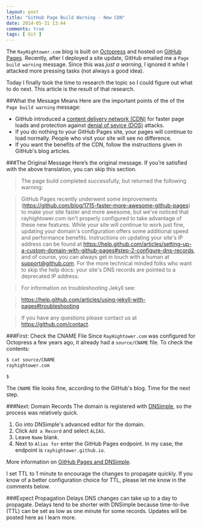 ```yaml
---
layout: post
title: "GitHub Page Build Warning - New CDN"
date: 2014-05-31 13:44
comments: true
tags: [ Git ]
---
```

The `RayHightower.com` blog is built on [Octopress](http://octopress.org/) and hosted on [GitHub Pages](https://pages.github.com/). Recently, after I deployed a site update, GitHub emailed me a `Page build warning` message. Since this was _just a warning_, I ignored it while I attacked more pressing tasks (not always a good idea).

Today I finally took the time to research the topic so I could figure out what to do next. This article is the result of that research.

<!--more-->

##What the Message Means
Here are the important points of the of the `Page build warning` message:

* GitHub introduced a [content delivery network (CDN)](http://en.wikipedia.org/wiki/Content_delivery_network) for faster page loads and protection against [denial of sevice (DOS)](http://en.wikipedia.org/wiki/Denial-of-service_attack) attacks.
* If you do nothing to your GitHub Pages site, your pages will continue to load normally. People who visit your site will see no difference.
* If you want the benefits of the CDN, follow the instructions given in GitHub's blog articles.

###The Original Message
Here’s the original message. If you’re satisfied with the above translation, you can skip this section.

>The page build completed successfully, but returned the following warning:

>GitHub Pages recently underwent some improvements (https://github.com/blog/1715-faster-more-awesome-github-pages) to make your site faster and more awesome, but we've noticed that rayhightower.com isn't properly configured to take advantage of these new features. While your site will continue to work just fine, updating your domain's configuration offers some additional speed and performance benefits. Instructions on updating your site's IP address can be found at https://help.github.com/articles/setting-up-a-custom-domain-with-github-pages#step-2-configure-dns-records, and of course, you can always get in touch with a human at support@github.com. For the more technical minded folks who want to skip the help docs: your site's DNS records are pointed to a deprecated IP address.

>For information on troubleshooting Jekyll see:

>  https://help.github.com/articles/using-jekyll-with-pages#troubleshooting

>If you have any questions please contact us at https://github.com/contact.

###First: Check the CNAME File
Since `RayHightower.com` was configured for Octopress a few years ago, it already had a `source/CNAME` file. To check the contents:

~~~bash
$ cat source/CNAME
rayhightower.com

$ 

~~~
The `CNAME` file looks fine, according to the GitHub's blog. Time for the next step.  

###Next: Domain Records
The domain is registered with [DNSimple](http://dnsimple.com), so the process was relatively quick.

1. Go into DNSimple's advanced editor for the domain.
1. Click `Add a Record` and select `ALIAS`.
1. Leave `Name` blank.
1. Next to `Alias for` enter the GitHub Pages endpoint. In my case, the endpoint is `rayhightower.github.io`.

More information on [GitHub Pages and DNSimple](http://support.dnsimple.com/articles/github-pages/).

I set TTL to 1 minute to encourage the changes to propagate quickly. If you know of a better configuration choice for TTL, please let me know in the comments below.

###Expect Propagation Delays
DNS changes can take up to a day to propagate. Delays tend to be shorter with DNSimple because time-to-live (TTL) can be set as low as one minute for some records. Updates will be posted here as I learn more.
